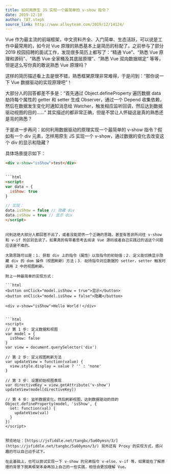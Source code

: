 ```yaml
---
title: 如何用原生 JS 实现一个最简单的 v-show 指令？
date: 2019-12-10
author: TAT.steph
source_link: http://www.alloyteam.com/2019/12/14124/
---
```


Vue 作为最主流的前端框架，中文资料齐全、入门简单、生态活跃，可以说是工作中最常用的，如今对 Vue 原理的熟悉基本上是简历的标配了。之前参与了部分 2019 校园招聘的面试工作，发现很多简历上都写了：“精通 Vue”、“熟悉 Vue 原理和源码”、“熟悉 Vue 全家桶及其底层原理”、“熟悉 Vue 双向数据绑定” 等等，但是这么写你真的敢说熟悉 Vue 原理吗？

这样的简历描述看上去是很不错，熟悉框架原理非常难得，于是问到：“那你说一下 Vue 数据驱动的实现原理吧”！

大部分人的回答都差不多是：“首先通过 Object.defineProperty 遍历数据 data 劫持每个属性的 getter 和 setter 生成 Observer，通过一个 Depend 收集依赖，然后在数据发生变化时通知消息给 Watcher，触发相应监听回调，然后达到数据驱动视图的目的……” 其实描述的都非常正确，但是不禁让人怀疑这是真的熟悉还是背的熟悉？

于是进一步再问：如何利用数据驱动的原理实现一个最简单的 v-show 指令？假如有一个 div 元素，怎样用原生 JS 实现一个 v-show，通过数据的变化去改变这个 div 的显示和隐藏？

具体场景提示如下：

````html
<div v-show="isShow">test</div>
 

```html
<script>
var data = {
  isShow: true
}
 
// 实现：
data.isShow = false // 隐藏 div
data.isShow = true // 显示 div
</script>
````

````

问到这绝大部分人都回答不出了，或者没能提供一个正确的思路，甚至有答非所问往 v-show 和 v-if 的区别去说了。如果真的有带着思考去阅读 Vue 源码或者自己实践过的话这个问题应该是不难的。

大致思路可以是：1. 获取 div 上的指令（属性）以及指令的初始值；2. 定义能切换显示隐藏 div 的 dom 操作（视图刷新）方法；3. 劫持指令对应数据的 setter，setter 触发时调用 2 中的视图刷新。

附上一种最简单的实现方式：

```html
<button onClick="model.isShow = true">显示</button>
<button onClick="model.isShow = false">隐藏</button>
 
<div v-show="isShow">Hello World！</div>
 

```html
<script>
// 第 1 步: 定义数据和视图
var model = {
  isShow: false
}
var view = document.querySelector('div')
 
// 第 2 步: 定义视图刷新方法
var updateView = function(value) {
  view.style.display = value ? '' : 'none'
}
 
// 第 3 步: 设置初始视图表现
var directiveKey = view.getAttribute('v-show')
updateView(model[directiveKey])
 
// 第 4 步: 监听数据变化，然后刷新视图，达到数据驱动的目的
Object.defineProperty(model, 'isShow', {
  set: function(val) {
    updateView(val)
  }
})
</script>
````

```

预览地址：[https://jsfiddle.net/tangbc/5a60ymsn/3/](https://jsfiddle.net/tangbc/5a60ymsn/3/) 另外还有 Proxy 的实现方式，感兴趣的可以自己动手试下。

在此基础上，也可以尝试实现一下 v-show 的兄弟指令 v-else、v-if 等，如果能在了解原理的背景下脱离框架本身再加上自己的一些实践，相信会更加理解 Vue。
```